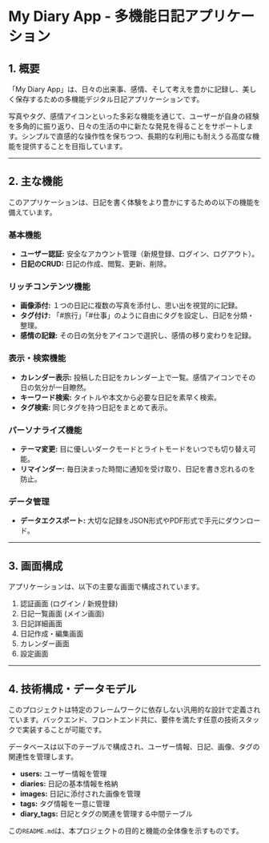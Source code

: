 # My Diary App - 多機能日記アプリケーション

## 1. 概要

「My Diary App」は、日々の出来事、感情、そして考えを豊かに記録し、美しく保存するための多機能デジタル日記アプリケーションです。

写真やタグ、感情アイコンといった多彩な機能を通じて、ユーザーが自身の経験を多角的に振り返り、日々の生活の中に新たな発見を得ることをサポートします。シンプルで直感的な操作性を保ちつつ、長期的な利用にも耐えうる高度な機能を提供することを目指しています。

---

## 2. 主な機能

このアプリケーションは、日記を書く体験をより豊かにするための以下の機能を備えています。

### 基本機能
* **ユーザー認証:** 安全なアカウント管理（新規登録、ログイン、ログアウト）。
* **日記のCRUD:** 日記の作成、閲覧、更新、削除。

### リッチコンテンツ機能
* **画像添付:** １つの日記に複数の写真を添付し、思い出を視覚的に記録。
* **タグ付け:** 「#旅行」「#仕事」のように自由にタグを設定し、日記を分類・整理。
* **感情の記録:** その日の気分をアイコンで選択し、感情の移り変わりを記録。

### 表示・検索機能
* **カレンダー表示:** 投稿した日記をカレンダー上で一覧。感情アイコンでその日の気分が一目瞭然。
* **キーワード検索:** タイトルや本文から必要な日記を素早く検索。
* **タグ検索:** 同じタグを持つ日記をまとめて表示。

### パーソナライズ機能
* **テーマ変更:** 目に優しいダークモードとライトモードをいつでも切り替え可能。
* **リマインダー:** 毎日決まった時間に通知を受け取り、日記を書き忘れるのを防止。

### データ管理
* **データエクスポート:** 大切な記録をJSON形式やPDF形式で手元にダウンロード。

---

## 3. 画面構成

アプリケーションは、以下の主要な画面で構成されています。

1.  認証画面 (ログイン / 新規登録)
2.  日記一覧画面 (メイン画面)
3.  日記詳細画面
4.  日記作成・編集画面
5.  カレンダー画面
6.  設定画面

---

## 4. 技術構成・データモデル

このプロジェクトは特定のフレームワークに依存しない汎用的な設計で定義されています。バックエンド、フロントエンド共に、要件を満たす任意の技術スタックで実装することが可能です。

データベースは以下のテーブルで構成され、ユーザー情報、日記、画像、タグの関連性を管理します。

* **users:** ユーザー情報を管理
* **diaries:** 日記の基本情報を格納
* **images:** 日記に添付された画像を管理
* **tags:** タグ情報を一意に管理
* **diary\_tags:** 日記とタグの関連を管理する中間テーブル

この`README.md`は、本プロジェクトの目的と機能の全体像を示すものです。
